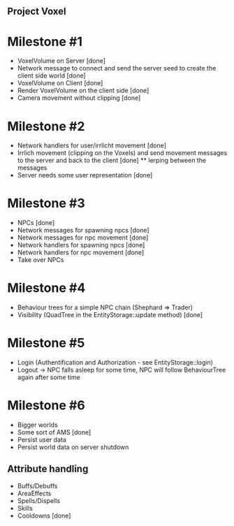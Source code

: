 Project Voxel
-------------------

# Milestone #1
* VoxelVolume on Server [done]
* Network message to connect and send the server seed to create the client side world [done]
* VoxelVolume on Client [done]
* Render VoxelVolume on the client side [done]
* Camera movement without clipping [done]

# Milestone #2
* Network handlers for user/irrlicht movement [done]
* Irrlich movement (clipping on the Voxels) and send movement messages to the server and back to the client [done]
** lerping between the messages
* Server needs some user representation [done]

# Milestone #3
* NPCs [done]
* Network messages for spawning npcs [done]
* Network messages for npc movement [done]
* Network handlers for spawning npcs [done]
* Network handlers for npc movement [done]
* Take over NPCs

# Milestone #4
* Behaviour trees for a simple NPC chain (Shephard => Trader)
* Visibility (QuadTree in the EntityStorage::update method) [done]

# Milestone #5
* Login (Authentification and Authorization - see EntityStorage::login)
* Logout -> NPC falls asleep for some time, NPC will follow BehaviourTree again after some time

# Milestone #6
* Bigger worlds
* Some sort of AMS [done]
* Persist user data
* Persist world data on server shutdown


Attribute handling
------------------

* Buffs/Debuffs
* AreaEffects
* Spells/Dispells
* Skills
* Cooldowns [done]
